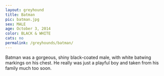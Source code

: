 ```yaml
---
layout: greyhound
title: Batman
pic: batman.jpg
sex: MALE
age: October 3, 2014
color: BLACK & WHITE
cats: no
permalink: /greyhounds/batman/
---
```


Batman was a gorgeous, shiny black-coated male, with white batwing markings on his chest.  He really was just a  playful boy and taken from his family much too soon.
